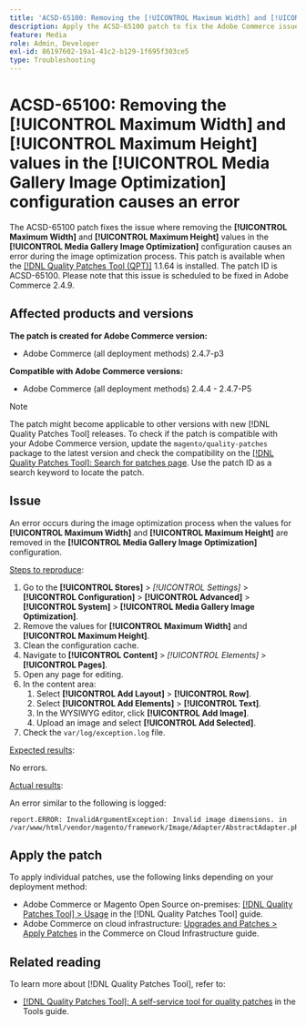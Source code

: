 ```yaml
---
title: 'ACSD-65100: Removing the [!UICONTROL Maximum Width] and [!UICONTROL Maximum Height] values in the [!UICONTROL Media Gallery Image Optimization] configuration causes an error'
description: Apply the ACSD-65100 patch to fix the Adobe Commerce issue where removing the [!UICONTROL Maximum Width] and [!UICONTROL Maximum Height] values in the [!UICONTROL Media Gallery Image Optimization] configuration causes an error during the image optimization process.
feature: Media
role: Admin, Developer
exl-id: 86197602-19a1-41c2-b129-1f695f303ce5
type: Troubleshooting
---
```

# ACSD-65100: Removing the [!UICONTROL Maximum Width] and [!UICONTROL Maximum Height] values in the [!UICONTROL Media Gallery Image Optimization] configuration causes an error

The ACSD-65100 patch fixes the issue where removing the **[!UICONTROL Maximum Width]** and **[!UICONTROL Maximum Height]** values in the **[!UICONTROL Media Gallery Image Optimization]** configuration causes an error during the image optimization process. This patch is available when the [[!DNL Quality Patches Tool (QPT)]](/help/tools/quality-patches-tool/quality-patches-tool-to-self-serve-quality-patches.md) 1.1.64 is installed. The patch ID is ACSD-65100. Please note that this issue is scheduled to be fixed in Adobe Commerce 2.4.9.

## Affected products and versions

**The patch is created for Adobe Commerce version:**

* Adobe Commerce (all deployment methods) 2.4.7-p3

**Compatible with Adobe Commerce versions:**

* Adobe Commerce (all deployment methods) 2.4.4 - 2.4.7-P5

>[!NOTE]
>
>The patch might become applicable to other versions with new [!DNL Quality Patches Tool] releases. To check if the patch is compatible with your Adobe Commerce version, update the `magento/quality-patches` package to the latest version and check the compatibility on the [[!DNL Quality Patches Tool]: Search for patches page](https://experienceleague.adobe.com/tools/commerce-quality-patches/index.html). Use the patch ID as a search keyword to locate the patch.

## Issue

An error occurs during the image optimization process when the values for **[!UICONTROL Maximum Width]** and **[!UICONTROL Maximum Height]** are removed in the **[!UICONTROL Media Gallery Image Optimization]** configuration.

<u>Steps to reproduce</u>:

1. Go to the **[!UICONTROL Stores]** > *[!UICONTROL Settings]* > **[!UICONTROL Configuration]** > **[!UICONTROL Advanced]** > **[!UICONTROL System]** > **[!UICONTROL Media Gallery Image Optimization]**.
1. Remove the values for **[!UICONTROL Maximum Width]** and **[!UICONTROL Maximum Height]**.
1. Clean the configuration cache.
1. Navigate to **[!UICONTROL Content]** > *[!UICONTROL Elements]* > **[!UICONTROL Pages]**.
1. Open any page for editing.
1. In the content area:
    1. Select **[!UICONTROL Add Layout]** > **[!UICONTROL Row]**.
    1. Select **[!UICONTROL Add Elements]** > **[!UICONTROL Text]**.
    1. In the WYSIWYG editor, click **[!UICONTROL Add Image]**.
    1. Upload an image and select **[!UICONTROL Add Selected]**.
1. Check the `var/log/exception.log` file.

<u>Expected results</u>:

No errors.

<u>Actual results</u>:

An error similar to the following is logged:

```
report.ERROR: InvalidArgumentException: Invalid image dimensions. in /var/www/html/vendor/magento/framework/Image/Adapter/AbstractAdapter.php:630
```

## Apply the patch

To apply individual patches, use the following links depending on your deployment method:

* Adobe Commerce or Magento Open Source on-premises: [[!DNL Quality Patches Tool] > Usage](/help/tools/quality-patches-tool/usage.md) in the [!DNL Quality Patches Tool] guide.
* Adobe Commerce on cloud infrastructure: [Upgrades and Patches > Apply Patches](https://experienceleague.adobe.com/docs/commerce-cloud-service/user-guide/develop/upgrade/apply-patches.html) in the Commerce on Cloud Infrastructure guide.

## Related reading

To learn more about [!DNL Quality Patches Tool], refer to:

* [[!DNL Quality Patches Tool]: A self-service tool for quality patches](/help/tools/quality-patches-tool/quality-patches-tool-to-self-serve-quality-patches.md) in the Tools guide.
